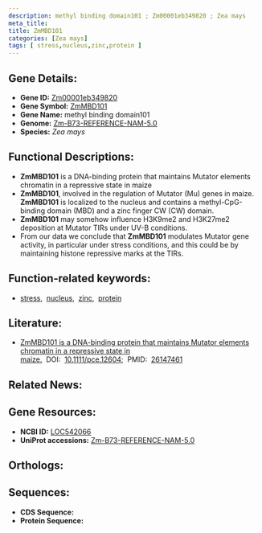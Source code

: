 ```yaml
---
description: methyl binding domain101 ; Zm00001eb349820 ; Zea mays
meta_title:
title: ZmMBD101
categories: [Zea mays]
tags: [ stress,nucleus,zinc,protein ]
---
```


## Gene Details:
- **Gene ID:** [Zm00001eb349820]()
- **Gene Symbol:** <u>ZmMBD101</u>
- **Gene Name:** methyl binding domain101
- **Genome:** [Zm-B73-REFERENCE-NAM-5.0]()
- **Species:** *Zea mays*

## Functional Descriptions:
   - **ZmMBD101** is a DNA-binding protein that maintains Mutator elements chromatin in a repressive state in maize
   - **ZmMBD101**, involved in the regulation of Mutator (Mu) genes in maize. **ZmMBD101** is localized to the nucleus and contains a methyl-CpG-binding domain (MBD) and a zinc finger CW (CW) domain.
   - **ZmMBD101** may somehow influence H3K9me2 and H3K27me2 deposition at Mutator TIRs under UV-B conditions.
   - From our data we conclude that **ZmMBD101** modulates Mutator gene activity, in particular under stress conditions, and this could be by maintaining histone repressive marks at the TIRs.

## Function-related keywords:
   - [stress](/tags/stress/),&nbsp;&nbsp;[nucleus](/tags/nucleus/),&nbsp;&nbsp;[zinc](/tags/zinc/),&nbsp;&nbsp;[protein](/tags/protein/)

## Literature:
   - [ZmMBD101 is a DNA-binding protein that maintains Mutator elements chromatin in a repressive state in maize.](https://doi.org/10.1111/pce.12604)&nbsp;&nbsp;DOI:&nbsp;&nbsp;[10.1111/pce.12604](https://doi.org/10.1111/pce.12604);&nbsp;&nbsp;PMID:&nbsp;&nbsp;[26147461](https://pubmed.ncbi.nlm.nih.gov/26147461/)

## Related News:

## Gene Resources:
- **NCBI ID:**  [LOC542066](https://www.ncbi.nlm.nih.gov/gene/?term=LOC542066)
- **UniProt accessions:**  [Zm-B73-REFERENCE-NAM-5.0](https://www.uniprot.org/uniprotkb/Zm-B73-REFERENCE-NAM-5.0/entry)

## Orthologs:

## Sequences:
- **CDS Sequence:**
- **Protein Sequence:**
